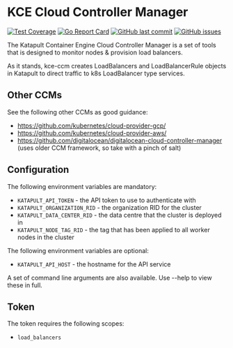 # KCE Cloud Controller Manager

[![Test Coverage](https://api.codeclimate.com/v1/badges/464449b5a40461b8072a/test_coverage)](https://codeclimate.com/github/krystal/kce-ccm/test_coverage)
[![Go Report Card](https://goreportcard.com/badge/github.com/krystal/kce-ccm)](https://goreportcard.com/report/github.com/krystal/kce-ccm)
[![GitHub last commit](https://img.shields.io/github/last-commit/krystal/go-katapult.svg?style=flat&logo=github&logoColor=white)](https://github.com/krystal/go-katapult/commits/main)
[![GitHub issues](https://img.shields.io/github/issues-raw/krystal/go-katapult.svg?style=flat&logo=github&logoColor=white)](https://github.com/krystal/go-katapult/issues)

The Katapult Container Engine Cloud Controller Manager is a set of tools that is
designed to monitor nodes & provision load balancers.

As it stands, kce-ccm creates LoadBalancers and LoadBalancerRule objects in
Katapult to direct traffic to k8s LoadBalancer type services.

## Other CCMs

See the following other CCMs as good guidance:

- https://github.com/kubernetes/cloud-provider-gcp/
- https://github.com/kubernetes/cloud-provider-aws/  
- https://github.com/digitalocean/digitalocean-cloud-controller-manager
  (uses older CCM framework, so take with a pinch of salt)

## Configuration

The following environment variables are mandatory:

* `KATAPULT_API_TOKEN` - the API token to use to authenticate with
* `KATAPULT_ORGANIZATION_RID` - the organization RID for the cluster
* `KATAPULT_DATA_CENTER_RID` - the data centre that the cluster is deployed in
* `KATAPULT_NODE_TAG_RID` - the tag that has been applied to all worker nodes in
  the cluster

The following environment variables are optional:

* `KATAPULT_API_HOST` - the hostname for the API service

A set of command line arguments are also available. Use --help to view these in
full.

## Token

The token requires the following scopes:

- ``load_balancers``